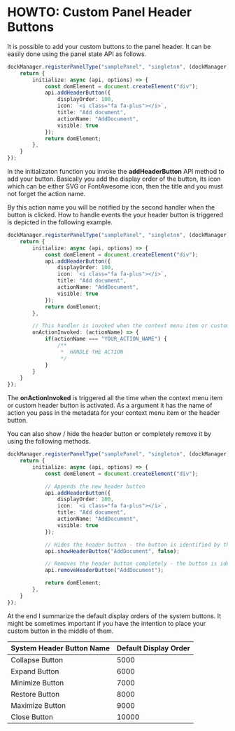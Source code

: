 # HOWTO: Custom Panel Header Buttons

It is possible to add your custom buttons to the panel header. It can be easily done using the
panel state API as follows.

```typescript
dockManager.registerPanelType("samplePanel", "singleton", (dockManager) => {
    return {
        initialize: async (api, options) => {
            const domElement = document.createElement("div");
            api.addHeaderButton({
                displayOrder: 100,
                icon: `<i class="fa fa-plus"></i>`,
                title: "Add document",
                actionName: "AddDocument",
                visible: true
            });           
            return domElement;
        },
    }
});
```
In the initializaton function you invoke the **addHeaderButton** API method to add your button.
Basically you add the display order of the button, its icon which can be either SVG or FontAwesome icon,
then the title and you must not forget the action name. 

By this action name you will be notified by the second handler when the button is clicked. How to handle 
events the your header button is triggered is depicted in the following example.

```typescript
dockManager.registerPanelType("samplePanel", "singleton", (dockManager) => {
    return {
        initialize: async (api, options) => {
            const domElement = document.createElement("div");
            api.addHeaderButton({
                displayOrder: 100,
                icon: `<i class="fa fa-plus"></i>`,
                title: "Add document",
                actionName: "AddDocument",
                visible: true
            });           
            return domElement;
        },

        // This handler is invoked when the context menu item or custom header button is triggered
        onActionInvoked: (actionName) => {
            if(actionName === "YOUR_ACTION_NAME") {
                /**
                 *  HANDLE THE ACTION
                 */
            }
        }
    }
});
```
The **onActionInvoked** is triggered all the time when the context menu item or custom header button
is activated. As a argument it has the name of action you pass in the metadata for your context menu
item or the header button.

You can also show / hide the header button or completely remove it by using the following methods.

```typescript
dockManager.registerPanelType("samplePanel", "singleton", (dockManager) => {
    return {
        initialize: async (api, options) => {
            const domElement = document.createElement("div");

            // Appends the new header button
            api.addHeaderButton({
                displayOrder: 100,
                icon: `<i class="fa fa-plus"></i>`,
                title: "Add document",
                actionName: "AddDocument",
                visible: true
            });

            // Hides the header button - the button is identified by the action name
            api.showHeaderButton("AddDocument", false);

            // Removes the header button completely - the button is identified by the action name
            api.removeHeaderButton("AddDocument");

            return domElement;
        },
    }
});
```
At the end I summarize the default display orders of the system buttons. It might be sometimes
important if you have the intention to place your custom button in the middle of them.

| System Header Button Name | Default Display Order |
|---------------------------|-----------------------|
| Collapse Button           | 5000                  |
| Expand Button             | 6000                  |
| Minimize Button           | 7000                  |
| Restore Button            | 8000                  |
| Maximize Button           | 9000                  |
| Close Button              | 10000                 |

